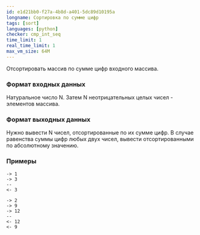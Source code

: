 ```yaml
---
id: e1d21bb0-f27a-4b8d-a401-5dc89d10195a
longname: Сортировка по сумме цифр
tags: [sort]
languages: [python]
checker: cmp_int_seq
time_limit: 1
real_time_limit: 1
max_vm_size: 64M
---
```


Отсортировать массив по сумме цифр входного массива.

### Формат входных данных

Натуральное число N. Затем N неотрицательных целых чисел - элементов массива.

### Формат выходных данных

Нужно вывести N чисел, отсортированные по их сумме цифр. В случае равенства суммы цифр любых двух чисел, вывести отсортированными по абсолютному значению.

### Примеры

```
-> 1
-> 3
--
<- 3
```

```
-> 2
-> 9
-> 12
--
<- 12
<- 9
```

